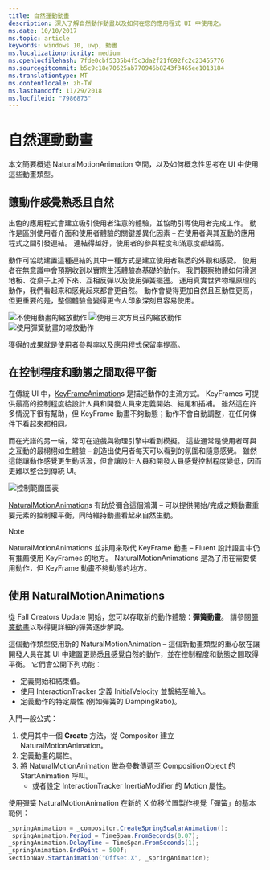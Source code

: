 ```yaml
---
title: 自然運動動畫
description: 深入了解自然動作動畫以及如何在您的應用程式 UI 中使用之。
ms.date: 10/10/2017
ms.topic: article
keywords: windows 10, uwp, 動畫
ms.localizationpriority: medium
ms.openlocfilehash: 7fde0cbf5335b4f5c3da2f21f692fc2c23455776
ms.sourcegitcommit: b5c9c18e70625ab770946b8243f3465ee1013184
ms.translationtype: MT
ms.contentlocale: zh-TW
ms.lasthandoff: 11/29/2018
ms.locfileid: "7986873"
---
```

# <a name="natural-motion-animations"></a>自然運動動畫

本文簡要概述 NaturalMotionAnimation 空間，以及如何概念性思考在 UI 中使用這些動畫類型。

## <a name="making-motion-feel-familiar-and-natural"></a>讓動作感覺熟悉且自然

出色的應用程式會建立吸引使用者注意的體驗，並協助引導使用者完成工作。 動作是區別使用者介面和使用者體驗的關鍵差異化因素 – 在使用者與其互動的應用程式之間引發連結。 連結得越好，使用者的參與程度和滿意度都越高。

動作可協助建置這種連結的其中一種方式是建立使用者熟悉的外觀和感受。 使用者在無意識中會預期收到以實際生活體驗為基礎的動作。 我們觀察物體如何滑過地板、從桌子上掉下來、互相反彈以及使用彈簧擺盪。 運用真實世界物理原理的動作，我們看起來和感覺起來都會更自然。 動作會變得更加自然且互動性更高，但更重要的是，整個體驗會變得更令人印象深刻且容易使用。

![不使用動畫的縮放動作](images/animation/scale-no-animation.gif)
![使用三次方貝茲的縮放動作](images/animation/scale-cubic-bezier.gif)
![使用彈簧動畫的縮放動作](images/animation/scale-spring.gif)

獲得的成果就是使用者參與率以及應用程式保留率提高。

## <a name="balancing-control-and-dynamism"></a>在控制程度和動態之間取得平衡

在傳統 UI 中，[KeyFrameAnimation](https://docs.microsoft.com/uwp/api/windows.ui.composition.keyframeanimation)s 是描述動作的主流方式。 KeyFrames 可提供最高的控制程度給設計人員和開發人員來定義開始、結尾和插補。 雖然這在許多情況下很有幫助，但 KeyFrame 動畫不夠動態；動作不會自動調整，在任何條件下看起來都相同。

而在光譜的另一端，常可在遊戲與物理引擎中看到模擬。 這些通常是使用者可與之互動的最栩栩如生體驗 – 創造出使用者每天可以看到的氛圍和隨意感覺。 雖然這能讓動作感覺更生動活潑，但會讓設計人員和開發人員感覺控制程度變低，因而更難以整合到傳統 UI。

![控制範圍圖表](images/animation/natural-motion-diagram.png)

[NaturalMotionAnimation](https://docs.microsoft.com/uwp/api/windows.ui.composition.naturalmotionanimation)s 有助於彌合這個鴻溝 – 可以提供開始/完成之類動畫重要元素的控制權平衡，同時維持動畫看起來自然生動。

> [!NOTE]
> NaturalMotionAnimations 並非用來取代 KeyFrame 動畫 – Fluent 設計語言中仍有推薦使用 KeyFrames 的地方。 NaturalMotionAnimations 是為了用在需要使用動作，但 KeyFrame 動畫不夠動態的地方。

## <a name="using-naturalmotionanimations"></a>使用 NaturalMotionAnimations

從 Fall Creators Update 開始，您可以存取新的動作體驗：**彈簧動畫**。 請參閱[彈簧動畫](spring-animations.md)以取得更詳細的彈簧逐步解說。

這個動作類型使用新的 NaturalMotionAnimation – 這個新動畫類型的重心放在讓開發人員在其 UI 中建置更熟悉且感覺自然的動作，並在控制程度和動態之間取得平衡。 它們會公開下列功能：

- 定義開始和結束值。
- 使用 InteractionTracker 定義 InitialVelocity 並繫結至輸入。
- 定義動作的特定屬性 (例如彈簧的 DampingRatio)。

入門一般公式：

1. 使用其中一個 **Create** 方法，從 Compositor 建立 NaturalMotionAnimation。
1. 定義動畫的屬性。
1. 將 NaturalMotionAnimation 做為參數傳遞至 CompositionObject 的 StartAnimation 呼叫。
    - 或者設定 InteractionTracker InertiaModifier 的 Motion 屬性。

使用彈簧 NaturalMotionAnimation 在新的 X 位移位置製作視覺「彈簧」的基本範例：

```csharp
_springAnimation = _compositor.CreateSpringScalarAnimation();
_springAnimation.Period = TimeSpan.FromSeconds(0.07);
_springAnimation.DelayTime = TimeSpan.FromSeconds(1);
_springAnimation.EndPoint = 500f;
sectionNav.StartAnimation("Offset.X", _springAnimation);
```
